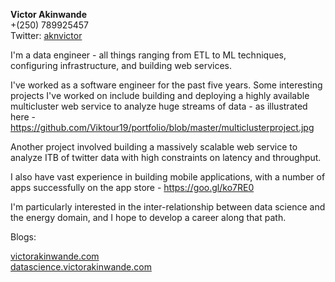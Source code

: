 **Victor Akinwande**  
+(250) 789925457  
Twitter: [aknvictor](http://twitter.com/aknvictor)  

I'm a data engineer - all things ranging from ETL to ML techniques, configuring infrastructure, and building web services.

I've worked as a software engineer for the past five years. Some interesting projects I've worked on include building and deploying a highly available multicluster web service to analyze huge streams of data - as illustrated here - https://github.com/Viktour19/portfolio/blob/master/multiclusterproject.jpg

Another project involved building a massively scalable web service to analyze ITB of twitter data with high constraints on latency and throughput.

I also have vast experience in building mobile applications, with a number of apps successfully on the app store - https://goo.gl/ko7RE0 

I'm particularly interested in the inter-relationship between data science and the energy domain, and I hope to develop a career along that path.

Blogs: 

[victorakinwande.com](http://victorakinwande.com)  
[datascience.victorakinwande.com](http://datascience.victorakinwande.com)
